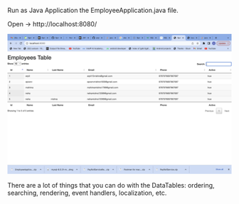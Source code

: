 Run as Java Application the EmployeeApplication.java file.


Open → http://localhost:8080/

![Screenshot](screenshot.png)


There are a lot of things that you can do with the DataTables: ordering, searching, rendering, event handlers, localization, etc.
